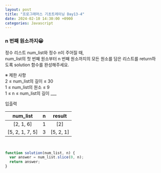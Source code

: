 ```yaml
---
layout: post
title: "프로그래머스 기초트레이닝 Day13-4"
date: 2024-02-10 14:30:00 +0900
categories: Javascript
---
```


### n 번째 원소까지😀

정수 리스트 num_list와 정수 n이 주어질 때,<br> num_list의 첫 번째 원소부터 n 번째 원소까지의 모든 원소를 담은 리스트를 return하도록 solution 함수를 완성해주세요.<br>

※ 제한 사항<br>
2 ≤ num_list의 길이 ≤ 30<br>
1 ≤ num_list의 원소 ≤ 9<br>
1 ≤ n ≤ num_list의 길이 \_\_\_<br>

입출력 <br>

|    num_list     |  n  |  result   |
| :-------------: | :-: | :-------: |
|    [2, 1, 6]    |  1  |    [2]    |
| [5, 2, 1, 7, 5] |  3  | [5, 2, 1] |

<br>

```javascript
function solution(num_list, n) {
  var answer = num_list.slice(0, n);
  return answer;
}
```
